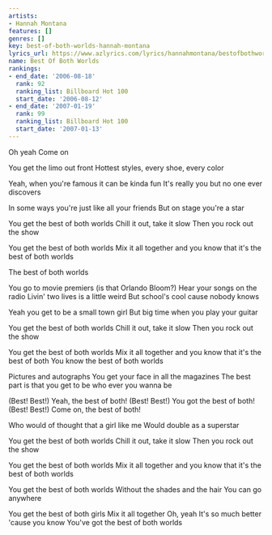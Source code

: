```yaml
---
artists:
- Hannah Montana
features: []
genres: []
key: best-of-both-worlds-hannah-montana
lyrics_url: https://www.azlyrics.com/lyrics/hannahmontana/bestofbothworlds.html
name: Best Of Both Worlds
rankings:
- end_date: '2006-08-18'
  rank: 92
  ranking_list: Billboard Hot 100
  start_date: '2006-08-12'
- end_date: '2007-01-19'
  rank: 99
  ranking_list: Billboard Hot 100
  start_date: '2007-01-13'
---
```


Oh yeah
Come on

You get the limo out front
Hottest styles, every shoe, every color

Yeah, when you're famous it can be kinda fun
It's really you but no one ever discovers

In some ways you're just like all your friends
But on stage you're a star

You get the best of both worlds
Chill it out, take it slow
Then you rock out the show

You get the best of both worlds
Mix it all together and you know that it's the best of both worlds

The best of both worlds

You go to movie premiers (is that Orlando Bloom?)
Hear your songs on the radio
Livin' two lives is a little weird
But school's cool cause nobody knows

Yeah you get to be a small town girl
But big time when you play your guitar

You get the best of both worlds
Chill it out, take it slow
Then you rock out the show

You get the best of both worlds
Mix it all together and you know that it's the best of both
You know the best of both worlds

Pictures and autographs
You get your face in all the magazines
The best part is that you get to be who ever you wanna be

(Best! Best!) Yeah, the best of both!
(Best! Best!) You got the best of both!
(Best! Best!) Come on, the best of both!

Who would of thought that a girl like me
Would double as a superstar

You get the best of both worlds
Chill it out, take it slow
Then you rock out the show

You get the best of both worlds
Mix it all together and you know that it's the best of both worlds

You get the best of both worlds
Without the shades and the hair
You can go anywhere

You get the best of both girls
Mix it all together
Oh, yeah
It's so much better 'cause you know
You've got the best of both worlds



